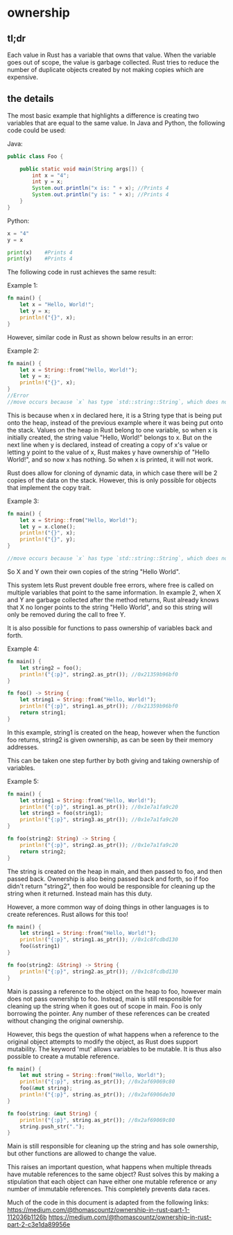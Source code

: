 # ownership

## tl;dr

Each value in Rust has a variable that owns that value. When the variable goes out of scope, the value is garbage collected. Rust tries to reduce the number of duplicate objects created by not making copies which are expensive. 


## the details

The most basic example that highlights a difference is creating two variables that are equal to the same value. In Java and Python, the following code could be used:

Java:
```java
public class Foo {

    public static void main(String args[]) {
        int x = "4";
        int y = x;
        System.out.println("x is: " + x); //Prints 4
        System.out.println("y is: " + x); //Prints 4
    }
}
```

Python:
```python
x = "4"
y = x

print(x)    #Prints 4
print(y)    #Prints 4
```

The following code in rust achieves the same result:

Example 1:
```rust
fn main() {
    let x = "Hello, World!";
    let y = x;
    println!("{}", x);
}
```

However, similar code in Rust as shown below results in an error:

Example 2:
```rust
fn main() {
    let x = String::from("Hello, World!");
    let y = x;
    println!("{}", x);
}
//Error
//move occurs because `x` has type `std::string::String`, which does not implement the `Copy` trait
```

This is because when x in declared here, it is a String type that is being put onto the heap, instead of the previous example where it was being put onto the stack. Values on the heap in Rust belong to one variable, so when x is initially created, the string value "Hello, World!" belongs to x. But on the next line when y is declared, instead of creating a copy of x's value or letting y point to the value of x, Rust makes y have ownership of "Hello World!", and so now x has nothing. So when x is printed, it will not work. 

Rust does allow for cloning of dynamic data, in which case there will be 2 copies of the data on the stack. However, this is only possible for objects that implement the copy trait.

Example 3:
```rust
fn main() {
    let x = String::from("Hello, World!");
    let y = x.clone();
    println!("{}", x);
    println!("{}", y);
}

//move occurs because `x` has type `std::string::String`, which does not implement the `Copy` trait
```

So X and Y own their own copies of the string "Hello World". 

This system lets Rust prevent double free errors, where free is called on multiple variables that point to the same information. In example 2, when X and Y are garbage collected after the method returns, Rust already knows that X no longer points to the string "Hello World", and so this string will only be removed during the call to free Y. 

It is also possible for functions to pass ownership of variables back and forth. 

Example 4:
```rust 
fn main() {
    let string2 = foo();
    println!("{:p}", string2.as_ptr()); //0x21359b96bf0
}

fn foo() -> String {
    let string1 = String::from("Hello, World!");
    println!("{:p}", string1.as_ptr()); //0x21359b96bf0
    return string1;
}
```

In this example, string1 is created on the heap, however when the function foo returns, string2 is given ownership, as can be seen by their memory addresses. 

This can be taken one step further by both giving and taking ownership of variables. 

Example 5:

```rust 
fn main() {
    let string1 = String::from("Hello, World!");
    println!("{:p}", string1.as_ptr()); //0x1e7a1fa9c20
    let string3 = foo(string1);
    println!("{:p}", string3.as_ptr()); //0x1e7a1fa9c20
}

fn foo(string2: String) -> String {
    println!("{:p}", string2.as_ptr()); //0x1e7a1fa9c20
    return string2;
}
```

The string is created on the heap in main, and then passed to foo, and then passed back. Ownership is also being passed back and forth, so if foo didn't return "string2", then foo would be responsible for cleaning up the string when it returned. Instead main has this duty. 

However, a more common way of doing things in other languages is to create references. Rust allows for this too!

```rust 
fn main() {
    let string1 = String::from("Hello, World!");
    println!("{:p}", string1.as_ptr()); //0x1c8fcdbd130
    foo(&string1)
}

fn foo(string2: &String) -> String {
    println!("{:p}", string2.as_ptr()); //0x1c8fcdbd130
}
```

Main is passing a reference to the object on the heap to foo, however main does not pass ownership to foo. Instead, main is still responsible for cleaning up the string when it goes out of scope in main. Foo is only borrowing the pointer. Any number of these references can be created without changing the original ownership. 

However, this begs the question of what happens when a reference to the original object attempts to modify the object, as Rust does support mutability. The keyword 'mut' allows variables to be mutable. It is thus also possible to create a mutable reference. 

```rust
fn main() {
    let mut string = String::from("Hello, World!");
    println!("{:p}", string.as_ptr()); //0x2af69069c80
    foo(&mut string);
    println!("{:p}", string.as_ptr()); //0x2af6906de30
}

fn foo(string: &mut String) {
    println!("{:p}", string.as_ptr()); //0x2af69069c80
    string.push_str(".");
}
```

Main is still responsible for cleaning up the string and has sole ownership, but other functions are allowed to change the value. 

This raises an important question, what happens when multiple threads have mutable references to the same object? Rust solves this by making a stipulation that each object can have either one mutable reference or any number of immutable references. This completely prevents data races. 


Much of the code in this document is adapted from the following links:
https://medium.com/@thomascountz/ownership-in-rust-part-1-112036b1126b
https://medium.com/@thomascountz/ownership-in-rust-part-2-c3e1da89956e

